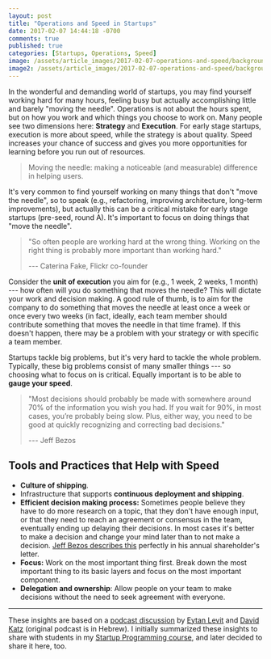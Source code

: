 ```yaml
---
layout: post
title: "Operations and Speed in Startups"
date: 2017-02-07 14:44:18 -0700
comments: true
published: true
categories: [Startups, Operations, Speed]
image: /assets/article_images/2017-02-07-operations-and-speed/background.jpg
image2: /assets/article_images/2017-02-07-operations-and-speed/background-mobile.jpg
---
```


In the wonderful and demanding world of startups, you may find yourself working hard for many hours, feeling busy but actually accomplishing little and barely "moving the needle". Operations is not about the hours spent, but on how you work and which things you choose to work on. Many people see two dimensions here: **Strategy** and **Execution**. For early stage startups, execution is more about speed, while the strategy is about quality. Speed increases your chance of success and gives you more opportunities for learning before you run out of resources.

<!--more-->

>Moving the needle: making a noticeable (and measurable) difference in helping users.

It's very common to find yourself working on many things that don't "move the needle", so to speak (e.g., refactoring, improving architecture, long-term improvements), but actually this can be a critical mistake for early stage startups (pre-seed, round A). It's important to focus on doing things that "move the needle".

>"So often people are working hard at the wrong thing. Working on the right thing is probably more important than working hard."
>
>--- Caterina Fake, Flickr co-founder

Consider the **unit of execution** you aim for (e.g., 1 week, 2 weeks, 1 month) --- how often will you do something that moves the needle? This will dictate your work and decision making. A good rule of thumb, is to aim for the company to do something that moves the needle at least once a week or once every two weeks (in fact, ideally, each team member should contribute something that moves the needle in that time frame). If this doesn't happen, there may be a problem with your strategy or with specific a team member.

Startups tackle big problems, but it's very hard to tackle the whole problem. Typically, these big problems consist of many smaller things --- so choosing what to focus on is critical. Equally important is to be able to **gauge your speed**.

>"Most decisions should probably be made with somewhere around 70% of the information you wish you had. If you wait for 90%, in most cases, you’re probably being slow. Plus, either way, you need to be good at quickly recognizing and correcting bad decisions."
>
>--- Jeff Bezos

## Tools and Practices that Help with Speed

- **Culture of shipping**.
- Infrastructure that supports **continuous deployment and shipping**.
- **Efficient decision making process:** Sometimes people believe they have to do more research on a topic, that they don't have enough input, or that they need to reach an agreement or consensus in the team, eventually ending up delaying their decisions. In most cases it's better to make a decision and change your mind later than to not make a decision. [Jeff Bezos describes this](http://www.businessinsider.com/jeff-bezos-explains-the-perfect-way-to-make-risky-business-decisions-2017-4) perfectly in his annual shareholder's letter.
- **Focus:** Work on the most important thing first. Break down the most important thing to its basic layers and focus on the most important component.
- **Delegation and ownership**: Allow people on your team to make decisions without the need to seek agreement with everyone.

* * *

These insights are based on a [podcast discussion](http://www.shavua.net/307) by [Eytan Levit](https://twitter.com/eytanlevit) and [David Katz](https://twitter.com/_dkatz) (original podcast is in Hebrew). I initially summarized these insights to share with students in my [Startup Programming course](https://github.com/alexeyza/startup-programming), and later decided to share it here, too.